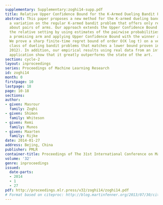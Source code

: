 ```yaml
---
supplementary: Supplementary:zoghi14-supp.pdf
title: Relative Upper Confidence Bound for the K-Armed Dueling Bandit Problem
abstract: This paper proposes a new method for the K-armed dueling bandit problem,
  a variation on the regular K-armed bandit problem that offers only relative feedback
  about pairs of arms. Our approach extends the Upper Confidence Bound algorithm to
  the relative setting by using estimates of the pairwise probabilities to select
  a promising arm and applying Upper Confidence Bound with the winner as a benchmark.
  We prove a sharp finite-time regret bound of order O(K log t) on a very general
  class of dueling bandit problems that matches a lower bound proven in (Yue et al.,
  2012). In addition, our empirical results using real data from an information retrieval
  application show that it greatly outperforms the state of the art.
section: cycle-2
layout: inproceedings
series: Proceedings of Machine Learning Research
id: zoghi14
month: 0
firstpage: 10
lastpage: 18
page: 10-18
sections: 
author:
- given: Masrour
  family: Zoghi
- given: Shimon
  family: Whiteson
- given: Remi
  family: Munos
- given: Maarten
  family: Rijke
date: 2014-01-27
address: Bejing, China
publisher: PMLR
container-title: Proceedings of The 31st International Conference on Machine Learning
volume: '32'
genre: inproceedings
issued:
  date-parts:
  - 2014
  - 1
  - 27
pdf: http://proceedings.mlr.press/v32/zoghi14/zoghi14.pdf
# Format based on citeproc: http://blog.martinfenner.org/2013/07/30/citeproc-yaml-for-bibliographies/
---
```

